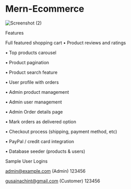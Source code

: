 # Mern-Ecommerce

![Screenshot (2)](https://user-images.githubusercontent.com/87437738/199273405-30b00001-8131-4dc8-88a7-2753ddd5e115.png)

Features

Full featured shopping cart
• Product reviews and ratings

• Top products carousel

• Product pagination

• Product search feature

• User profile with orders

• Admin product management

• Admin user management

• Admin Order details page

• Mark orders as delivered option

• Checkout process (shipping, payment method, etc)

• PayPal / credit card integration

• Database seeder (products & users)


Sample User Logins

admin@example.com (Admin)
123456

gusainachint@gmail.com (Customer)
123456

